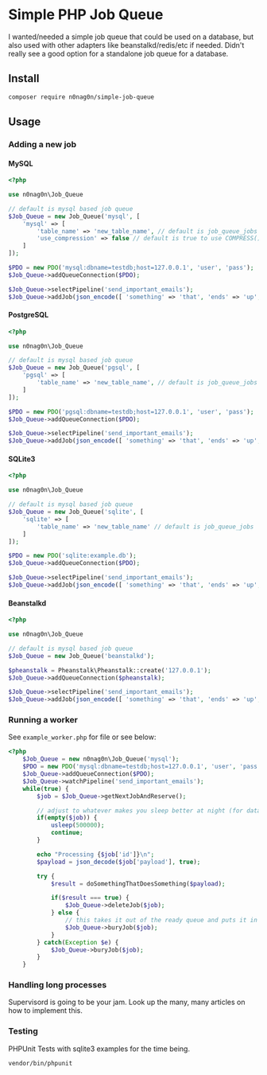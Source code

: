 # Simple PHP Job Queue
I wanted/needed a simple job queue that could be used on a database, but also used with other adapters like beanstalkd/redis/etc if needed. Didn't really see a good option for a standalone job queue for a database.

## Install
```bash
composer require n0nag0n/simple-job-queue
```

## Usage
### Adding a new job
#### MySQL
```php
<?php

use n0nag0n\Job_Queue

// default is mysql based job queue
$Job_Queue = new Job_Queue('mysql', [
	'mysql' => [
		'table_name' => 'new_table_name', // default is job_queue_jobs
		'use_compression' => false // default is true to use COMPRESS() and UNCOMPRESS() for payload
	]
]);

$PDO = new PDO('mysql:dbname=testdb;host=127.0.0.1', 'user', 'pass');
$Job_Queue->addQueueConnection($PDO);

$Job_Queue->selectPipeline('send_important_emails');
$Job_Queue->addJob(json_encode([ 'something' => 'that', 'ends' => 'up', 'a' => 'string' ]));
```

#### PostgreSQL
```php
<?php

use n0nag0n\Job_Queue

// default is mysql based job queue
$Job_Queue = new Job_Queue('pgsql', [
	'pgsql' => [
		'table_name' => 'new_table_name', // default is job_queue_jobs
	]
]);

$PDO = new PDO('pgsql:dbname=testdb;host=127.0.0.1', 'user', 'pass');
$Job_Queue->addQueueConnection($PDO);

$Job_Queue->selectPipeline('send_important_emails');
$Job_Queue->addJob(json_encode([ 'something' => 'that', 'ends' => 'up', 'a' => 'string' ]));
```

#### SQLite3
```php
<?php

use n0nag0n\Job_Queue

// default is mysql based job queue
$Job_Queue = new Job_Queue('sqlite', [
	'sqlite' => [
		'table_name' => 'new_table_name' // default is job_queue_jobs
	]
]);

$PDO = new PDO('sqlite:example.db');
$Job_Queue->addQueueConnection($PDO);

$Job_Queue->selectPipeline('send_important_emails');
$Job_Queue->addJob(json_encode([ 'something' => 'that', 'ends' => 'up', 'a' => 'string' ]));
```

#### Beanstalkd
```php
<?php

use n0nag0n\Job_Queue

// default is mysql based job queue
$Job_Queue = new Job_Queue('beanstalkd');

$pheanstalk = Pheanstalk\Pheanstalk::create('127.0.0.1');
$Job_Queue->addQueueConnection($pheanstalk);

$Job_Queue->selectPipeline('send_important_emails');
$Job_Queue->addJob(json_encode([ 'something' => 'that', 'ends' => 'up', 'a' => 'string' ]));
```

### Running a worker
See `example_worker.php` for file or see below:
```php
<?php
	$Job_Queue = new n0nag0n\Job_Queue('mysql');
	$PDO = new PDO('mysql:dbname=testdb;host=127.0.0.1', 'user', 'pass');
	$Job_Queue->addQueueConnection($PDO);
	$Job_Queue->watchPipeline('send_important_emails');
	while(true) {
		$job = $Job_Queue->getNextJobAndReserve();

		// adjust to whatever makes you sleep better at night (for database queues only, beanstalkd does not need this if statement)
		if(empty($job)) {
			usleep(500000);
			continue;
		}

		echo "Processing {$job['id']}\n";
		$payload = json_decode($job['payload'], true);

		try {
			$result = doSomethingThatDoesSomething($payload);

			if($result === true) {
				$Job_Queue->deleteJob($job);
			} else {
				// this takes it out of the ready queue and puts it in another queue that can be picked up and "kicked" later.
				$Job_Queue->buryJob($job);
			}
		} catch(Exception $e) {
			$Job_Queue->buryJob($job);
		}
	}
```

### Handling long processes
Supervisord is going to be your jam. Look up the many, many articles on how to implement this.

### Testing
PHPUnit Tests with sqlite3 examples for the time being.
```
vendor/bin/phpunit
```

